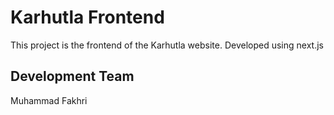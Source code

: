 # Karhutla Frontend

This project is the frontend of the Karhutla website. Developed using next.js

## Development Team
Muhammad Fakhri